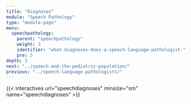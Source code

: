 ```yaml
---
title: "Diagnoses"
module: "Speech Pathology"
type: "module-page"
menu:
  speechpathology:
    parent: "speechpathology"
    weight: 3
    identifier: "what-diagnoses-does-a-speech-language-pathologist-"
    pre: 3
depth: 3
next: "../speech-and-the-pediatric-population/"
previous: "../speech-language-pathologists/"
---
```


{{< interactives url="speechdiagnoses" minsize="sm" name="speechdiagnoses" >}}